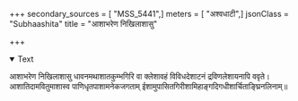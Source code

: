 +++
secondary_sources = [ "MSS_5441",]
meters = [ "अश्वधाटी",]
jsonClass = "Subhaashita"
title = "आशाभरेण निखिलाशासु"

+++

<details open><summary>Text</summary>

आशाभरेण निखिलाशासु धावनमथाशातकुम्भगिरि वा क्लेशावहं विविधदेशाटनं द्रविणलेशायनापि ववृते।  
आशातिदामवितुमाशास्व पाणिधृतपाशामनेकजगताम् ईशामुपासितगिरीशामिहाङ्गदिगधीशार्चिताङ्घ्रिनलिनाम्॥
</details>
